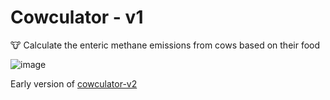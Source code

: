 # Cowculator - v1
:cow: Calculate the enteric methane emissions from cows based on their food

![image](https://github.com/user-attachments/assets/a9ba4a6e-057c-4106-95e0-f1ff2a9d5c95)

Early version of [cowculator-v2](https://github.com/JakeRoggenbuck/cowculator-v2)

